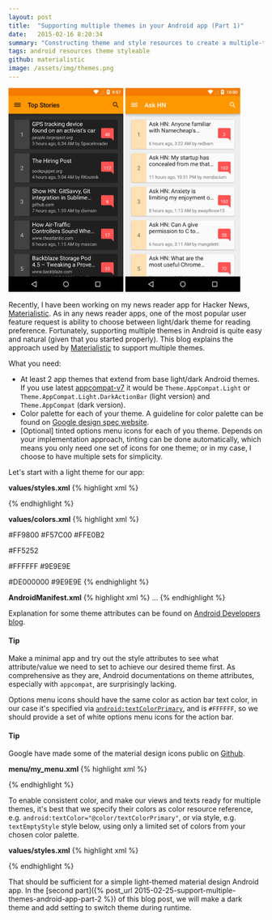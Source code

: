 ```yaml
---
layout: post
title:  "Supporting multiple themes in your Android app (Part 1)"
date:   2015-02-16 8:20:34
summary: "Constructing theme and style resources to create a multiple-theme Android app"
tags: android resources theme styleable
github: materialistic
image: /assets/img/themes.png
---
```


<div class="row">
  <div class="col-xs-12 col-md-10 col-md-offset-1">
    <img src="/assets/img/multiple-theme-dark.png" style="max-width:45%" />
    <img src="/assets/img/multiple-theme-light.png" style="max-width:45%" />
  </div>
</div>

Recently, I have been working on my news reader app for Hacker News, [Materialistic](https://play.google.com/store/apps/details?id=io.github.hidroh.materialistic). As in any news reader apps, one of the most popular user feature request is ability to choose between light/dark theme for reading preference. Fortunately, supporting multiple themes in Android is quite easy and natural (given that you started properly). This blog explains the approach used by [Materialistic](https://play.google.com/store/apps/details?id=io.github.hidroh.materialistic) to support multiple themes.

<!--more-->

What you need:

- At least 2 app themes that extend from base light/dark Android themes. If you use latest [appcompat-v7](http://developer.android.com/tools/support-library/features.html#v7-appcompat) it would be `Theme.AppCompat.Light` or `Theme.AppCompat.Light.DarkActionBar` (light version) and `Theme.AppCompat` (dark version).
- Color palette for each of your theme. A guideline for color palette can be found on [Google design spec website](http://www.google.com/design/spec/style/color.html#color-color-palette).
- [Optional] tinted options menu icons for each of you theme. Depends on your implementation approach, tinting can be done automatically, which means you only need one set of icons for one theme; or in my case, I choose to have multiple sets for simplicity.

Let's start with a light theme for our app:

**values/styles.xml**
{% highlight xml %}
<style name="AppTheme" parent="Theme.AppCompat.Light">
    <item name="colorPrimary">@color/colorPrimary</item>
    <item name="colorPrimaryDark">@color/colorPrimaryDark</item>
    <item name="colorAccent">@color/colorAccent</item>
    <item name="android:textColorPrimary">@color/textColorPrimary</item>
    <item name="android:textColorSecondary">@color/textColorSecondary</item>
    <item name="android:textColorPrimaryInverse">@color/textColorPrimaryInverse</item>
    <item name="android:textColorSecondaryInverse">@color/textColorSecondaryInverse</item>
    <!-- some other theme configurations for actionbar, overflow menu etc. -->
    ...
</style>
{% endhighlight %}

**values/colors.xml**
{% highlight xml %}
<!-- brand color: orange -->
<color name="colorPrimary">#FF9800</color>
<color name="colorPrimaryDark">#F57C00</color>
<color name="colorPrimaryLight">#FFE0B2</color>
<!-- accent color: red -->
<color name="colorAccent">#FF5252</color>
<!-- text color: white -->
<color name="textColorPrimary">#FFFFFF</color>
<color name="textColorSecondary">#9E9E9E</color>
<!-- inverse text color: 87% black -->
<color name="textColorPrimaryInverse">#DE000000</color>
<color name="textColorSecondaryInverse">#9E9E9E</color>
{% endhighlight %}

**AndroidManifest.xml**
{% highlight xml %}
<application android:name=".Application" android:theme="@style/AppTheme">
    ...
</application>
{% endhighlight %}

Explanation for some theme attributes can be found on [Android Developers blog](http://android-developers.blogspot.sg/2014/10/appcompat-v21-material-design-for-pre.html).  

<div class="bs-callout bs-callout-info">
  <h4>Tip</h4>
  Make a minimal app and try out the style attributes to see what attribute/value we need to set to achieve our desired theme first. As comprehensive as they are, Android documentations on theme attributes, especially with <code>appcompat</code>, are surprisingly lacking.
</div>

Options menu icons should have the same color as action bar text color, in our case it's specified via [`android:textColorPrimary`](http://developer.android.com/training/material/theme.html#StatusBar), and is `#FFFFFF`, so we should provide a set of white options menu icons for the action bar.  

<div class="bs-callout bs-callout-info">
  <h4>Tip</h4>
  Google have made some of the material design icons public on <a href="https://github.com/google/material-design-icons">Github</a>.
</div>

**menu/my_menu.xml**
{% highlight xml %}
<menu xmlns:android="http://schemas.android.com/apk/res/android">
    <item android:id="@id/menu_comment"
        android:icon="@drawable/ic_mode_comment_white_24dp" />
    <item android:id="@id/menu_story"
        android:icon="@drawable/ic_subject_white_24dp" />
    <item android:id="@id/menu_share"
        app:actionProviderClass="android.support.v7.widget.ShareActionProvider" />
</menu>
{% endhighlight %}

To enable consistent color, and make our views and texts ready for multiple themes, it's best that we specify their colors as color resource reference, e.g. `android:textColor="@color/textColorPrimary"`, or via style, e.g. `textEmptyStyle` style below, using only a limited set of colors from your chosen color palette.

**values/styles.xml**
{% highlight xml %}
<style name="textEmptyStyle">
    <item name="android:textColor">@color/textColorSecondary</item>
    <item name="android:textSize">@dimen/abc_text_size_headline_material</item>
    ...
</style>
{% endhighlight %}

That should be sufficient for a simple light-themed material design Android app. In the [second part]({% post_url 2015-02-25-support-multiple-themes-android-app-part-2 %}) of this blog post, we will make a dark theme and add setting to switch theme during runtime.
